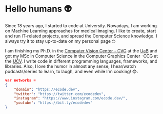 # Hello humans 👽

Since 18 years ago, I started to code at University. Nowadays, I am working on Machine Learning approaches for medical imaging. I like to create, start and run IT-related projects, and spread the Computer Science knowledge. I always try it to stay up-to-date on my personal page 🤓

I am finishing my Ph.D. in the [Computer Vision Center - CVC](http://www.cvc.uab.es) at the [UaB](http://www.cvc.uab.es/) and got my MSc in Computer Science in the Computer Graphics Center -CCG at the [UCV](http://www.ucv.ve). I write code in different programming languages, frameworks, and libraries. Also, I love the humor in almost any sense, I hear/watch podcasts/series to learn, to laugh, and even while I'm cooking! 😎.

```json
var networks =
{
	"domain": "https://ecode.dev",
	"twitter": "https://twitter.com/ecodedev",
	"instagram": "https://www.instagram.com/ecode.dev/",
	"youtube": "https://bit.ly/ecodedev"
}
```
